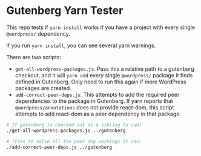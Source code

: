 # Gutenberg Yarn Tester

This repo tests if `yarn install` works if you have a project with every single `@wordpress/` dependency.

If you run `yarn install`, you can see several yarn warnings.

There are two scripts:

- `get-all-wordpress-packages.js`. Pass this a relative path to a gutenberg checkout, and it will `yarn add` every single `@wordpress/` package it finds defined in Gutenberg. Only need to run this again if more WordPress packages are created.
- `add-correct-peer-deps.js`. This attempts to add the required peer dependencies to the package in Gutenberg. If yarn reports that `@wordpress/annotations` does not provide react-dom, this script attempts to add react-dom as a peer dependency in that package.

```sh
# If gutenberg is checked out as a sibling to cwd:
./get-all-wordpress-packages.js ../gutenberg

# Tries to solve all the peer dep warnings it can:
./add-correct-peer-deps.js ../gutenberg
```

